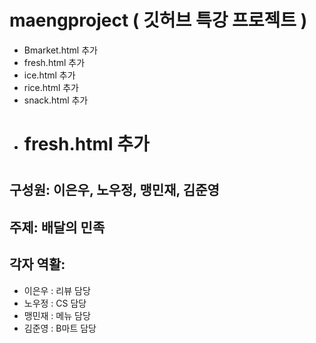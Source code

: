 # maengproject ( 깃허브 특강 프로젝트 )

- Bmarket.html 추가
- fresh.html 추가
- ice.html 추가
- rice.html 추가
- snack.html 추가
- # fresh.html 추가

# <maengproject>

## 구성원: 이은우, 노우정, 맹민재, 김준영

## 주제: 배달의 민족

## 각자 역활:

- 이은우 : 리뷰 담당
- 노우정 : CS 담당
- 맹민재 : 메뉴 담당
- 김준영 : B마트 담당
